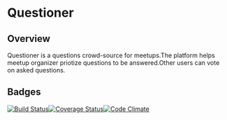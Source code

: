 # Questioner

Overview
--------
Questioner is a questions crowd-source for meetups.The platform helps meetup organizer priotize questions to be answered.Other users can vote on asked questions.

Badges
------

[![Build Status](https://travis-ci.org/<bencyn>/<Questioner>.svg?branch=master)](https://travis-ci.org/<bencyn>/<Questioner>)[![Coverage Status](https://coveralls.io/repos/github/<bencyn>/<Questioner>/badge.svg?branch=master)](https://coveralls.io/github/<bencyn>/<Questioner>?branch=master)[![Code Climate](https://codeclimate.com/github/codeclimate/codeclimate/badges/gpa.svg)](https://codeclimate.com/github/<bencyn>/<Questioner>)
